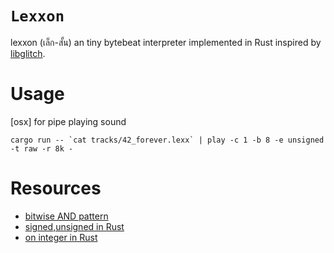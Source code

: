 # `Lexxon`

lexxon (เล็ก-สั้น) an tiny bytebeat interpreter implemented in Rust inspired by [libglitch](https://github.com/erlehmann/libglitch).


# Usage 
[osx] for pipe playing sound 
```
cargo run -- `cat tracks/42_forever.lexx` | play -c 1 -b 8 -e unsigned -t raw -r 8k -
```

# Resources
- [bitwise AND pattern](https://medium.com/biffures/part-2-the-beauty-of-bitwise-and-or-cdf1d8d87891#.oltigrnle)
- [signed,unsigned in Rust](https://towardsdatascience.com/unsinged-signed-integers-and-casting-in-rust-9a847bfc398f)
- [on integer in Rust](https://medium.com/@marcinbaraniecki/on-integer-types-in-rust-b3dc1b0a23d3)

